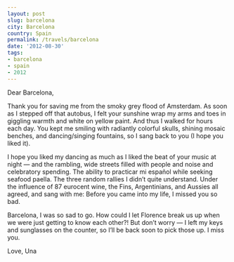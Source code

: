 ```yaml
---
layout: post
slug: barcelona
city: Barcelona
country: Spain
permalink: /travels/barcelona
date: '2012-08-30'
tags:
- barcelona
- spain
- 2012
---
```

Dear Barcelona,

Thank you for saving me from the smoky grey flood of Amsterdam. As soon as I stepped off that autobus, I felt your sunshine wrap my arms and toes in giggling warmth and white on yellow paint. And thus I walked for hours each day. You kept me smiling with radiantly colorful skulls, shining mosaic benches, and dancing/singing fountains, so I sang back to you (I hope you liked it).

I hope you liked my dancing as much as I liked the beat of your music at night — and the rambling, wide streets filled with people and noise and celebratory spending. The ability to practicar mi español while seeking seafood paella. The three random rallies I didn’t quite understand. Under the influence of 87 eurocent wine, the Fins, Argentinians, and Aussies all agreed, and sang with me: Before you came into my life, I missed you so bad.

Barcelona, I was so sad to go. How could I let Florence break us up when we were just getting to know each other?! But don’t worry — I left my keys and sunglasses on the counter, so I’ll be back soon to pick those up. I miss you.

Love,
Una
